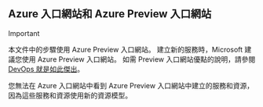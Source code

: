 ## <a name="azure-portal-and-azure-preview-portal"></a>Azure 入口網站和 Azure Preview 入口網站
> [!IMPORTANT]
> 本文件中的步驟使用 Azure Preview 入口網站。 建立新的服務時，Microsoft 建議您使用 Azure Preview 入口網站。 如需 Preview 入口網站優點的說明，請參閱 [DevOps 就是如此傑出](https://azure.microsoft.com/overview/preview-portal/)。 
> 
> 您無法在 Azure 入口網站中看到 Azure Preview 入口網站中建立的服務和資源，因為這些服務和資源使用新的資源模型。
> 
> 



<!--HONumber=Jan17_HO3-->


